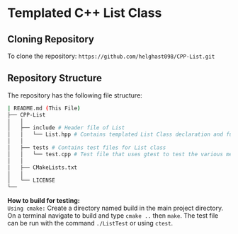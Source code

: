 # Templated C++ List Class
## Cloning Repository
To clone the repository: `https://github.com/helghast098/CPP-List.git`
## Repository Structure
The repository has the following file structure:

```bash
| README.md (This File)
├── CPP-List
│   │
│   ├── include # Header file of List
│   │   └── List.hpp # Contains templated List Class declaration and function definitions
│   │  
│   ├── tests # Contains test files for List class
│   │   └── test.cpp # Test file that uses gtest to test the various methods of the List Class
│   │
│   ├── CMakeLists.txt
│   │
│   └── LICENSE
└──

```
**How to build for testing:**<br>
`Using cmake:`
Create a directory named build in the main project directory. On a terminal navigate to build and type `cmake ..` then `make`. The test file can be run with the command `./ListTest` or using `ctest`.
